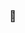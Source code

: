 ###   👋

<!--
[![Top Langs](https://github-readme-stats.vercel.app/api/top-langs/?username=kis0421&)](https://github.com/anuraghazra/github-readme-stats)



📧 kig0421@gmail.com
[![Hits](https://hits.seeyoufarm.com/api/count/incr/badge.svg?url=https%3A%2F%2Fgithub.com%2Fkis0421%2Fhit-counter&count_bg=%2387FF6F&title_bg=%23555555&icon=&icon_color=%23E7E7E7&title=hits&edge_flat=false)](https://hits.seeyoufarm.com)


**kis0421/kis0421** is a ✨ _special_ ✨ repository because its `README.md` (this file) appears on your GitHub profile.

Here are some ideas to get you started:

- 🔭 I’m currently working on ...
- 🌱 I’m currently learning ...
- 👯 I’m looking to collaborate on ...
- 🤔 I’m looking for help with ...
- 💬 Ask me about ...
- 📫 How to reach me: ...
- 😄 Pronouns: ...
- ⚡ Fun fact: ...
-->
